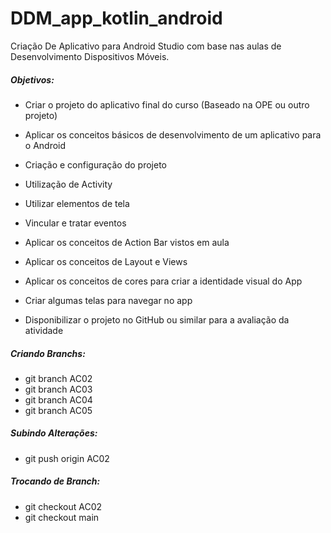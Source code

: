 # DDM_app_kotlin_android
Criação De Aplicativo para Android Studio com base nas aulas de Desenvolvimento Dispositivos Móveis.

##### Objetivos:

* Criar o projeto do aplicativo final do curso (Baseado na OPE ou outro projeto)

* Aplicar os conceitos básicos de desenvolvimento de um aplicativo para o Android

* Criação e configuração do projeto

* Utilização de Activity

* Utilizar elementos de tela

* Vincular e tratar eventos

* Aplicar os conceitos de Action Bar vistos em aula

* Aplicar os conceitos de Layout e Views

* Aplicar os conceitos de cores para criar a identidade visual do App

* Criar algumas telas para navegar no app

* Disponibilizar o projeto no GitHub ou similar para a avaliação da atividade

##### Criando Branchs:
* git branch AC02
* git branch AC03
* git branch AC04
* git branch AC05

##### Subindo Alterações:
* git push origin AC02

##### Trocando de Branch:
* git checkout AC02
* git checkout main